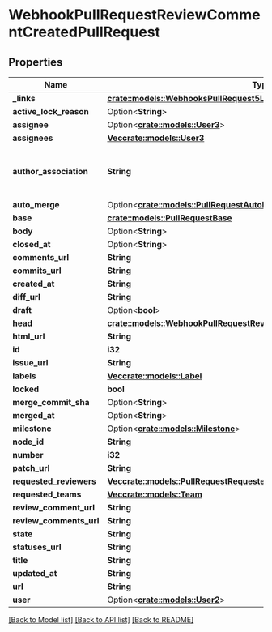 # WebhookPullRequestReviewCommentCreatedPullRequest

## Properties

Name | Type | Description | Notes
------------ | ------------- | ------------- | -------------
**_links** | [**crate::models::WebhooksPullRequest5Links**](webhooks_pull_request_5__links.md) |  | 
**active_lock_reason** | Option<**String**> |  | 
**assignee** | Option<[**crate::models::User3**](User_3.md)> |  | 
**assignees** | [**Vec<crate::models::User3>**](User_3.md) |  | 
**author_association** | **String** | How the author is associated with the repository. | 
**auto_merge** | Option<[**crate::models::PullRequestAutoMerge**](PullRequestAutoMerge.md)> |  | [optional]
**base** | [**crate::models::PullRequestBase**](Pull_Request_base.md) |  | 
**body** | Option<**String**> |  | 
**closed_at** | Option<**String**> |  | 
**comments_url** | **String** |  | 
**commits_url** | **String** |  | 
**created_at** | **String** |  | 
**diff_url** | **String** |  | 
**draft** | Option<**bool**> |  | [optional]
**head** | [**crate::models::WebhookPullRequestReviewCommentCreatedPullRequestHead**](webhook_pull_request_review_comment_created_pull_request_head.md) |  | 
**html_url** | **String** |  | 
**id** | **i32** |  | 
**issue_url** | **String** |  | 
**labels** | [**Vec<crate::models::Label>**](Label.md) |  | 
**locked** | **bool** |  | 
**merge_commit_sha** | Option<**String**> |  | 
**merged_at** | Option<**String**> |  | 
**milestone** | Option<[**crate::models::Milestone**](Milestone.md)> |  | 
**node_id** | **String** |  | 
**number** | **i32** |  | 
**patch_url** | **String** |  | 
**requested_reviewers** | [**Vec<crate::models::PullRequestRequestedReviewersInner>**](Pull_Request_requested_reviewers_inner.md) |  | 
**requested_teams** | [**Vec<crate::models::Team>**](Team.md) |  | 
**review_comment_url** | **String** |  | 
**review_comments_url** | **String** |  | 
**state** | **String** |  | 
**statuses_url** | **String** |  | 
**title** | **String** |  | 
**updated_at** | **String** |  | 
**url** | **String** |  | 
**user** | Option<[**crate::models::User2**](User_2.md)> |  | 

[[Back to Model list]](../README.md#documentation-for-models) [[Back to API list]](../README.md#documentation-for-api-endpoints) [[Back to README]](../README.md)


